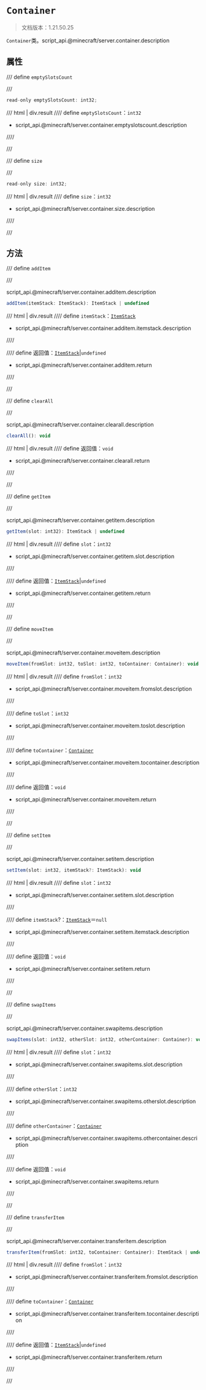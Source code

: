 # `Container`

> 文档版本：1.21.50.25

`Container`类。script_api.@minecraft/server.container.description

## 属性

/// define
`emptySlotsCount`


///

```js
read-only emptySlotsCount: int32;
```

/// html | div.result
//// define
`emptySlotsCount`：`int32`

- script_api.@minecraft/server.container.emptyslotscount.description


////

///


/// define
`size`


///

```js
read-only size: int32;
```

/// html | div.result
//// define
`size`：`int32`

- script_api.@minecraft/server.container.size.description


////

///


## 方法

/// define
`addItem`


///

script_api.@minecraft/server.container.additem.description

```js
addItem(itemStack: ItemStack): ItemStack | undefined
```

/// html | div.result
//// define
`itemStack`：[`ItemStack`](./itemstack.md)

- script_api.@minecraft/server.container.additem.itemstack.description


////

//// define
返回值：[`ItemStack`](./itemstack.md)|`undefined`

- script_api.@minecraft/server.container.additem.return


////

///


/// define
`clearAll`


///

script_api.@minecraft/server.container.clearall.description

```js
clearAll(): void
```

/// html | div.result
//// define
返回值：`void`

- script_api.@minecraft/server.container.clearall.return


////

///


/// define
`getItem`


///

script_api.@minecraft/server.container.getitem.description

```js
getItem(slot: int32): ItemStack | undefined
```

/// html | div.result
//// define
`slot`：`int32`

- script_api.@minecraft/server.container.getitem.slot.description


////

//// define
返回值：[`ItemStack`](./itemstack.md)|`undefined`

- script_api.@minecraft/server.container.getitem.return


////

///


/// define
`moveItem`


///

script_api.@minecraft/server.container.moveitem.description

```js
moveItem(fromSlot: int32, toSlot: int32, toContainer: Container): void
```

/// html | div.result
//// define
`fromSlot`：`int32`

- script_api.@minecraft/server.container.moveitem.fromslot.description


////

//// define
`toSlot`：`int32`

- script_api.@minecraft/server.container.moveitem.toslot.description


////

//// define
`toContainer`：[`Container`](./container.md)

- script_api.@minecraft/server.container.moveitem.tocontainer.description


////

//// define
返回值：`void`

- script_api.@minecraft/server.container.moveitem.return


////

///


/// define
`setItem`


///

script_api.@minecraft/server.container.setitem.description

```js
setItem(slot: int32, itemStack?: ItemStack): void
```

/// html | div.result
//// define
`slot`：`int32`

- script_api.@minecraft/server.container.setitem.slot.description


////

//// define
`itemStack`?：[`ItemStack`](./itemstack.md)＝`null`

- script_api.@minecraft/server.container.setitem.itemstack.description


////

//// define
返回值：`void`

- script_api.@minecraft/server.container.setitem.return


////

///


/// define
`swapItems`


///

script_api.@minecraft/server.container.swapitems.description

```js
swapItems(slot: int32, otherSlot: int32, otherContainer: Container): void
```

/// html | div.result
//// define
`slot`：`int32`

- script_api.@minecraft/server.container.swapitems.slot.description


////

//// define
`otherSlot`：`int32`

- script_api.@minecraft/server.container.swapitems.otherslot.description


////

//// define
`otherContainer`：[`Container`](./container.md)

- script_api.@minecraft/server.container.swapitems.othercontainer.description


////

//// define
返回值：`void`

- script_api.@minecraft/server.container.swapitems.return


////

///


/// define
`transferItem`


///

script_api.@minecraft/server.container.transferitem.description

```js
transferItem(fromSlot: int32, toContainer: Container): ItemStack | undefined
```

/// html | div.result
//// define
`fromSlot`：`int32`

- script_api.@minecraft/server.container.transferitem.fromslot.description


////

//// define
`toContainer`：[`Container`](./container.md)

- script_api.@minecraft/server.container.transferitem.tocontainer.description


////

//// define
返回值：[`ItemStack`](./itemstack.md)|`undefined`

- script_api.@minecraft/server.container.transferitem.return


////

///

